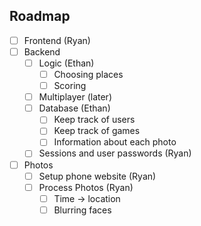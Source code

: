 ## Roadmap

- [ ] Frontend (Ryan)
- [ ] Backend
    - [ ] Logic (Ethan)
        - [ ] Choosing places
        - [ ] Scoring
    - [ ] Multiplayer (later)
    - [ ] Database (Ethan)
        - [ ] Keep track of users
        - [ ] Keep track of games
        - [ ] Information about each photo
    - [ ] Sessions and user passwords (Ryan)
- [ ] Photos
    - [ ] Setup phone website (Ryan)
    - [ ] Process Photos (Ryan)
        - [ ] Time -> location
        - [ ] Blurring faces
